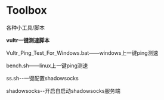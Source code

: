 # Toolbox
各种小工具/脚本

**vultr一键测速脚本**

Vultr_Ping_Test_For_Windows.bat——windows上一键ping测速

bench.sh——linux上一键ping测速

ss.sh--一键配置shadowsocks

shadowsocks--开启自启动shadowsocks服务端

